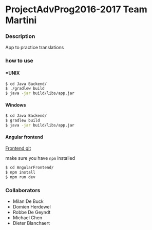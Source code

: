 # ProjectAdvProg2016-2017 Team Martini
### Description
App to practice translations

### how to use
#### *UNIX
```sh
$ cd Java Backend/
$ ./gradlew build
$ java -jar build/libs/app.jar
```

#### Windows
```sh
$ cd Java Backend/
$ gradlew build
$ java -jar build/libs/app.jar
```

#### Angular frontend

[Frontend git](https://github.com/milandebuck/ProjAdvProg-Frontend.git)

make sure you have `npm` installed

```sh
$ cd AngularFrontend/
$ npm install
$ npm run dev
```

### Collaborators
    
- Milan De Buck
- Domien Herdewel
- Robbe De Geyndt
- Michael Chen
- Dieter Blanchaert
